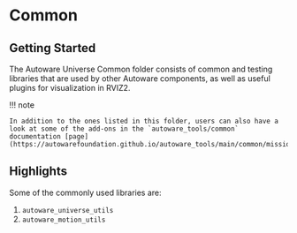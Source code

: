 # Common

## Getting Started

The Autoware Universe Common folder consists of common and testing libraries that are used by other Autoware components, as well as useful plugins for visualization in RVIZ2.

!!! note

    In addition to the ones listed in this folder, users can also have a look at some of the add-ons in the `autoware_tools/common` documentation [page](https://autowarefoundation.github.io/autoware_tools/main/common/mission_planner_rviz_plugin/).

## Highlights

Some of the commonly used libraries are:

1. `autoware_universe_utils`
2. `autoware_motion_utils`
